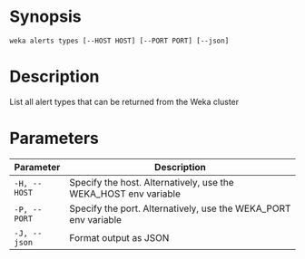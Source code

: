 # Synopsis

```weka alerts types [--HOST HOST] [--PORT PORT] [--json]```

# Description

List all alert types that can be returned from the Weka cluster

# Parameters

| Parameter | Description |
| --------- | ----------- |
| `-H, --HOST` | Specify the host. Alternatively, use the WEKA_HOST env variable |
| `-P, --PORT` | Specify the port. Alternatively, use the WEKA_PORT env variable |
| `-J, --json` | Format output as JSON |

